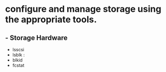 # configure and manage storage using the appropriate tools.

## - Storage Hardware

- lsscsi
- lsblk  :
- blkid
- fcstat
